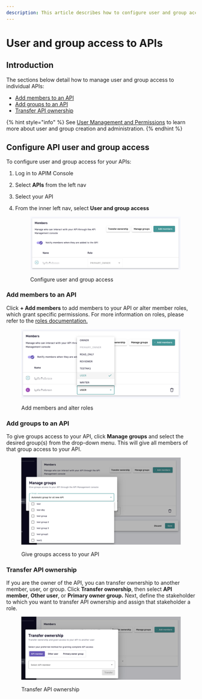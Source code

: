 ```yaml
---
description: This article describes how to configure user and group access to your APIs
---
```


# User and group access to APIs

## Introduction

The sections below detail how to manage user and group access to individual APIs:

* [Add members to an API](configure-user-and-group-access.md#add-members-to-an-api)
* [Add groups to an API](configure-user-and-group-access.md#add-groups-to-an-api)
* [Transfer API ownership](configure-user-and-group-access.md#transfer-api-ownership)

{% hint style="info" %}
See [User Management and Permissions](../../../administration/user-management-and-permissions.md) to learn more about user and group creation and administration.
{% endhint %}

## Configure API user and group access

To configure user and group access for your APIs:

1. Log in to APIM Console
2. Select **APIs** from the left nav
3. Select your API
4.  From the inner left nav, select **User and group access**&#x20;

    <figure><img src="../../../../.gitbook/assets/v2 user and group access.png" alt=""><figcaption><p>Configure user and group access</p></figcaption></figure>

### Add members to an API

Click **+ Add members** to add members to your API or alter member roles, which grant specific permissions. For more information on roles, please refer to the [roles documentation.](../../../administration/user-management-and-permissions.md#roles)

<figure><img src="../../../../.gitbook/assets/v2 add members.png" alt=""><figcaption><p>Add members and alter roles</p></figcaption></figure>

### Add groups to an API

To give groups access to your API, click **Manage groups** and select the desired group(s) from the drop-down menu. This will give all members of that group access to your API.&#x20;

<figure><img src="../../../../.gitbook/assets/v2 manage groups.png" alt=""><figcaption><p>Give groups access to your API</p></figcaption></figure>

### Transfer API ownership

If you are the owner of the API, you can transfer ownership to another member, user, or group. Click **Transfer ownership**, then select **API member**, **Other user**, or **Primary owner group.** Next, define the stakeholder to which you want to transfer API ownership and assign that stakeholder a role.

<figure><img src="../../../../.gitbook/assets/v2 transfer ownership.png" alt=""><figcaption><p>Transfer API ownership</p></figcaption></figure>
